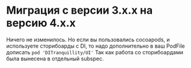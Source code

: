 # Миграция с версии 3.x.x на версию 4.x.x

Ничего не изменилось. Но если вы пользовались cocoapods, и используете сторибоарды с DI, то надо дополнительно в ваш PodFile дописать `pod 'DITranquillity/UI'` Так как работа со сторибоардами была вынесена в отдельный subspec.
